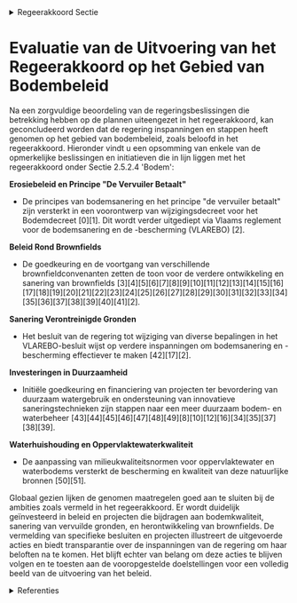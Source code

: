 

<details>
        <summary>Regeerakkoord Sectie </summary>
        <p>2.5.2.4 Bodem We zetten volop in op bodemkwaliteit. We sturen het erosiebeleid bij, met als uitgangs-punt het principe “de vervuiler betaalt”. Dit is goed voor de bodem, goed voor de kwaliteit van het oppervlaktewater én bespaart op de kosten voor het ruimen van de waterlopen. We zetten het beleid rond brownfields verder, investeren bijkomend in sanering van verontrei-nigde gronden en oude stortplaatsen met een potentieel op herontwikkeling en zetten in op het hergebruik van grondstoffen uit deze stort-plaatsen. </p>
        </details> 

# Evaluatie van de Uitvoering van het Regeerakkoord op het Gebied van Bodembeleid

Na een zorgvuldige beoordeling van de regeringsbeslissingen die betrekking hebben op de plannen uiteengezet in het regeerakkoord, kan geconcludeerd worden dat de regering inspanningen en stappen heeft genomen op het gebied van bodembeleid, zoals beloofd in het regeerakkoord. Hieronder vindt u een opsomming van enkele van de opmerkelijke beslissingen en initiatieven die in lijn liggen met het regeerakkoord onder Sectie 2.5.2.4 'Bodem':

**Erosiebeleid en Principe "De Vervuiler Betaalt"**
- De principes van bodemsanering en het principe "de vervuiler betaalt" zijn versterkt in een voorontwerp van wijzigingsdecreet voor het Bodemdecreet \[0\]\[1\]. Dit wordt verder uitgediept via Vlaams reglement voor de bodemsanering en de -bescherming (VLAREBO) \[2\].

**Beleid Rond Brownfields**
- De goedkeuring en de voortgang van verschillende brownfieldconvenanten zetten de toon voor de verdere ontwikkeling en sanering van brownfields \[3\]\[4\]\[5\]\[6\]\[7\]\[8\]\[9\]\[10\]\[11\]\[12\]\[13\]\[14\]\[15\]\[16\]\[17\]\[18\]\[19\]\[20\]\[21\]\[22\]\[23\]\[24\]\[25\]\[26\]\[27\]\[28\]\[29\]\[30\]\[31\]\[32\]\[33\]\[34\]\[35\]\[36\]\[37\]\[38\]\[39\]\[40\]\[41\]\[2\].

**Sanering Verontreinigde Gronden**
- Het besluit van de regering tot wijziging van diverse bepalingen in het VLAREBO-besluit wijst op verdere inspanningen om bodemsanering en -bescherming effectiever te maken \[42\]\[17\]\[2\].

**Investeringen in Duurzaamheid**
- Initiële goedkeuring en financiering van projecten ter bevordering van duurzaam watergebruik en ondersteuning van innovatieve saneringstechnieken zijn stappen naar een meer duurzaam bodem- en waterbeheer \[43\]\[44\]\[45\]\[46\]\[47\]\[48\]\[49\]\[8\]\[10\]\[12\]\[16\]\[34\]\[35\]\[37\]\[38\]\[39\].

**Waterhuishouding en Oppervlaktewaterkwaliteit**
- De aanpassing van milieukwaliteitsnormen voor oppervlaktewater en waterbodems versterkt de bescherming en kwaliteit van deze natuurlijke bronnen \[50\]\[51\].

Globaal gezien lijken de genomen maatregelen goed aan te sluiten bij de ambities zoals vermeld in het regeerakkoord. Er wordt duidelijk geïnvesteerd in beleid en projecten die bijdragen aan bodemkwaliteit, sanering van vervuilde gronden, en herontwikkeling van brownfields. De vermelding van specifieke besluiten en projecten illustreert de uitgevoerde acties en biedt transparantie over de inspanningen van de regering om haar beloften na te komen. Het blijft echter van belang om deze acties te blijven volgen en te toesten aan de vooropgestelde doelstellingen voor een volledig beeld van de uitvoering van het beleid.

<details>
        <summary> Referenties</summary>
        **[\[0\]](http://themis.vlaanderen.be/id/nieuwsbericht/64AE5FBC0592342F299DB9E6)** : **(2023-07-14)** Voorontwerp van decreet wijziging diverse bepalingen Bodemdecreet: invulling geven aan aanbevelingen parlementaire onderzoekscommissie PFAS-PFOS Voorontwerp van decreet tot wijziging van diverse bepal... 

**[\[1\]](http://themis.vlaanderen.be/id/nieuwsbericht/654B5DA99DAB6626D11E6260)** : **(2023-11-10)** Voorontwerp van decreet wijziging diverse bepalingen Bodemdecreet: invulling geven aan aanbevelingen parlementaire onderzoekscommissie PFAS-PFOS Voorontwerp van decreet tot wijziging van diverse bepal... 

**[\[2\]](http://themis.vlaanderen.be/id/nieuwsbericht/652FC4877FDB1A5D07829403)** : **(2023-10-20)** Verzamelbesluit met wijzigingen Vlaams reglement voor de bodemsanering en de -bescherming (VLAREBO) Voorontwerp van besluit van de Vlaamse Regering tot wijziging van diverse bepalingen in het VLAREBO-... 

**[\[3\]](http://themis.vlaanderen.be/id/nieuwsbrief-info/61FA45C6D5F0FAFA87AFA97D)** : **(2022-02-04)** Implementatie van het decreet van 30 maart 2007 betreffende de Brownfieldconvenanten Principiële goedkeuring Brownfieldconvenant 139. Zwalm – Roborst Steenbakkerij  Het Brownfielddecreet wil investeer... 

**[\[4\]](http://themis.vlaanderen.be/id/nieuwsbrief-info/60ADF742364ED900080001F5)** : **(2021-05-28)** Implementatie van het decreet van 30 maart 2007 betreffende de Brownfieldconvenanten Principiële goedkeuring Brownfieldconvenant 210. Bavikhove - Treurniet in het kader van de 9de oproep  Het brownfie... 

**[\[5\]](http://themis.vlaanderen.be/id/nieuwsbericht/63CFCDE917E4B551F4BD0FF4)** : **(2023-01-27)** Principiële goedkeuring Brownfieldconvenant 225. Ranst – Oostmalsesteenweg Principiële goedkeuring Brownfieldconvenant 225. Ranst – Oostmalsesteenweg in het kader van de 10de oproep  Het Brownfielddec... 

**[\[6\]](http://themis.vlaanderen.be/id/resource/2b044340-4925-11ec-94bb-99a9d1e168fe)** : **(2021-02-05)** Principiële goedkeuring Brownfieldconvenant 196. Denderleeuw - Wildebeek Principiële goedkeuring Brownfieldconvenant 196. Denderleeuw - Wildebeek in het kader van de 8ste oproep  Het Brownfielddecreet... 

**[\[7\]](http://themis.vlaanderen.be/id/nieuwsbericht/641ABEA03335D329E25ED721)** : **(2023-03-24)** Principiële goedkeuring Brownfieldconvenant 183. Oudenaarde - Santens Principiële goedkeuring Brownfieldconvenant 183. Oudenaarde - Santens in het kader van de 7de oproep  Het Brownfielddecreet wil pr... 

**[\[8\]](http://themis.vlaanderen.be/id/nieuwsbrief-info/63983BFCC2B90D4571CF878F)** : **(2022-12-16)** Vaststelling gewestelijke stedenbouwkundige verordening rond hemelwater Voorontwerp van besluit van de Vlaamse Regering tot vaststelling van een gewestelijke stedenbouwkundige verordening inzake hemel... 

**[\[9\]](http://themis.vlaanderen.be/id/nieuwsbrief-info/638F441AC2B90D4571CF75AE)** : **(2022-12-09)** Plan Vlaamse Veerkracht: inhaalbeweging vernieuwing bedrijventerreinen Inhaalbeweging vernieuwing bedrijventerreinen A. Ontwerpbesluit van de Vlaamse Regering houdende de toekenning van steun aan de P... 

**[\[10\]](http://themis.vlaanderen.be/id/nieuwsbericht/646CC87C8E8235823F6B8298)** : **(2023-05-26)** Kader voor levering en (her)gebruik teruggewonnen water Voorontwerp van besluit van de Vlaamse Regering houdende reglementering inzake de kwaliteit en de productie, de levering en het gebruik van teru... 

**[\[11\]](http://themis.vlaanderen.be/id/nieuwsbericht/6448DDCBCA1CB15B58CF51B9)** : **(2023-04-28)** Kader voor levering en (her)gebruik teruggewonnen water Voorontwerp van besluit van de Vlaamse Regering houdende reglementering inzake de kwaliteit en de productie, de levering en het gebruik van teru... 

**[\[12\]](http://themis.vlaanderen.be/id/nieuwsbrief-info/60EE9078364ED900080014D4)** : **(2021-07-16)** Plan Vlaamse Veerkracht: subsidieregels voor de uitvoering van maatregelen met een gunstig effect op milieu, klimaat of biodiversiteit Pre-ecoregelingen Voorontwerp van besluit van de Vlaamse Regering... 

**[\[13\]](http://themis.vlaanderen.be/id/nieuwsbericht/653906679DAB6626D11E54BF)** : **(2023-10-27)** Principiële goedkeuring Brownfieldconvenant 237. Hasselt – Slachthuissite Havenstraat Principiële goedkeuring Brownfieldconvenant 237. Hasselt – Slachthuissite Havenstraat in het kader van de 11e opro... 

**[\[14\]](http://themis.vlaanderen.be/id/nieuwsbrief-info/61B88F54364ED9000900157F)** : **(2021-12-17)** Plan Vlaamse Veerkracht: inhaalbeweging vernieuwing bedrijventerreinen Vernieuwing bedrijventerreinen A. Inhaalbeweging B. Ontwerpbesluit van de Vlaamse Regering houdende de subsidiëring van de stad Z... 

**[\[15\]](http://themis.vlaanderen.be/id/nieuwsbrief-info/61668E01364ED9000900048E)** : **(2021-10-15)** Principiële goedkeuring brownfieldconvenant 223. Moen - Verzetslaan Principiële goedkeuring brownfieldconvenant 223. Moen - Verzetslaan in het kader van de 10de oproep  Het Brownfielddecreet wil inves... 

**[\[16\]](http://themis.vlaanderen.be/id/nieuwsbrief-info/613A123B364ED9000800024C)** : **(2021-09-10)** Plan Vlaamse Veerkracht: subsidieregels voor de uitvoering van maatregelen met een gunstig effect op milieu, klimaat of biodiversiteit Pre-ecoregelingen Ontwerpbesluit van de Vlaamse Regering tot bepa... 

**[\[17\]](http://themis.vlaanderen.be/id/nieuwsbrief-info/614095EF364ED900080001D3)** : **(2021-09-17)** Wijziging Bodem- en Materialendecreet Voorontwerp van decreet tot wijziging van diverse bepalingen in het Bodemdecreet van 27 oktober 2006 en het decreet van 23 december 2011 betreffende het duurzaam ... 

**[\[18\]](http://themis.vlaanderen.be/id/nieuwsbrief-info/638F1077C2B90D4571CF7552)** : **(2022-12-09)** Plan Vlaamse Veerkracht: subsidies voor uitvoering Water-Land-Schap 2.0 Vijfendertig ontwerpbesluiten van de Vlaamse Regering tot toekenning van subsidies voor uitvoering van Water-Land-Schap 2.0 binn... 

**[\[19\]](http://themis.vlaanderen.be/id/nieuwsbrief-info/60ED380C364ED900080012B3)** : **(2021-07-16)** Principiële goedkeuring Brownfieldconvenant 207. Nieuwpoort - Rechteroever Principiële goedkeuring Brownfieldconvenant 207. Nieuwpoort - Rechteroever in het kader van de 9de oproep  ​Het brownfielddec... 

**[\[20\]](http://themis.vlaanderen.be/id/nieuwsbericht/63E393E62E929B312AB5D0F1)** : **(2023-02-10)** Vaststelling gewestelijke stedenbouwkundige verordening rond hemelwater Ontwerpbesluit van de Vlaamse Regering tot vaststelling van een gewestelijke stedenbouwkundige verordening inzake hemelwater, to... 

**[\[21\]](http://themis.vlaanderen.be/id/nieuwsbericht/655F1D4FE2E2C9E5814BD271)** : **(2023-11-23)** Aanpak besteding middelen voor verderzetting onderbouwde aanpak energiebesparing gebouwenpark sector Welzijn, Volksgezondheid en Gezin   De Vlaamse Regering neemt kennis van de verderzetting van de on... 

**[\[22\]](http://themis.vlaanderen.be/id/nieuwsbericht/658171DAE2E2C9E5814C2147)** : **(2023-12-22)** Subsidies Oproep projecten innovatieve saneringstechnieken Ontwerpbesluit van de Vlaamse Regering tot het toekennen van de subsidies voor de Oproep voor projecten Innovatieve Saneringstechnieken  In h... 

**[\[23\]](http://themis.vlaanderen.be/id/resource/780035a0-4925-11ec-94bb-99a9d1e168fe)** : **(2021-01-15)** Principiële goedkeuring Brownfieldconvenant 190. Drongen - Bostoen Principiële goedkeuring Brownfieldconvenant 190. Drongen - Site Bostoen in het kader van de 7de oproep  Het Brownfielddecreet wil inv... 

**[\[24\]](http://themis.vlaanderen.be/id/nieuwsbrief-info/634FACC01EA6B745D23CC00B)** : **(2022-10-21)** Principiële goedkeuring Brownfieldconvenant 103. Balen - Zinkstraat Principiële goedkeuring Brownfieldconvenant 103. Balen - Zinkstraat in het kader van de 4de oproep  Het brownfielddecreet wil invest... 

**[\[25\]](http://themis.vlaanderen.be/id/nieuwsbrief-info/62A9D1CC94D257C35246685B)** : **(2022-06-17)** Implementatie van het decreet van 30 maart 2007 betreffende de Brownfieldconvenanten Principiële goedkeuring Brownfieldconvenant 191. Steendorp-Steenbakkerij in het kader van de 8ste oproep  Het  Brow... 

**[\[26\]](http://themis.vlaanderen.be/id/resource/77a48110-4925-11ec-94bb-99a9d1e168fe)** : **(2021-01-15)** Principiële goedkeuring Brownfieldconvenant 157. Zele – Lange Akker Principiële goedkeuring Brownfieldconvenant 157. Zele – Lange Akker in het kader van de 6de oproep  Het Brownfielddecreet wil invest... 

**[\[27\]](http://themis.vlaanderen.be/id/nieuwsbericht/654B4AD29DAB6626D11E6244)** : **(2023-11-10)** Principiële goedkeuring Brownfieldconvenant 250. Lommel – Philipssite Principiële goedkeuring Brownfieldconvenant 250. Lommel – Philipssite in het kader van de 12e oproep  Het Brownfielddecreet wil in... 

**[\[28\]](http://themis.vlaanderen.be/id/nieuwsbericht/6452118E878C11494CF541F4)** : **(2023-05-05)** Aanduiding waterbodems in Ronse waar beheerder een waterbodemonderzoek moet uitvoeren   Tijdens een onderzoek in opdracht van OVAM werden i n 2019 zeer hoge concentraties aan PFAS en gebromeerde vlamv... 

**[\[29\]](http://themis.vlaanderen.be/id/nieuwsbrief-info/629872552071A7D754F1844F)** : **(2022-06-03)** Implementatie van het decreet van 30 maart 2007 betreffende de Brownfieldconvenanten Ontwerp van addendum 6 aan Brownfieldconvenant 72. Roeselare – Immo Verbrugge  Het  Brownfielddecreet  wil investee... 

**[\[30\]](http://themis.vlaanderen.be/id/nieuwsbrief-info/61AE3364364ED900090001E1)** : **(2021-12-10)** Principiële goedkeuring Brownfieldconvenant 227. Zottegem – Grensstraat Principiële goedkeuring Brownfieldconvenant 227. Zottegem – Grensstraat  Het Brownfielddecreet wil investeerders en projectontwi... 

**[\[31\]](http://themis.vlaanderen.be/id/resource/344066e0-492b-11ec-94bb-99a9d1e168fe)** : **(2020-01-10)** Principiële goedkeuring Brownfieldconvenant 160. Sleidinge–Witte Moer Principiële goedkeuring Brownfieldconvenant 160. Sleidinge – Witte Moer in het kader van de 6de oproep  Het Brownfielddecreet wil ... 

**[\[32\]](http://themis.vlaanderen.be/id/nieuwsbrief-info/61F10EC0D5F0FAFA87AFA57D)** : **(2022-01-28)** Implementatie van het decreet van 30 maart 2007 betreffende de Brownfieldconvenanten Principiële goedkeuring Brownfieldconvenant 226. Haacht – Entertainment Valley  ​​Het Brownfielddecreet wil investe... 

**[\[33\]](http://themis.vlaanderen.be/id/resource/77550180-4925-11ec-94bb-99a9d1e168fe)** : **(2021-01-15)** Principiële goedkeuring Brownfieldconvenant 134. Zwevegem - Sobelcard Principiële goedkeuring Brownfieldconvenant 134. Zwevegem - Sobelcard in het kader van de 5de oproep  Het Brownfielddecreet wil in... 

**[\[34\]](http://themis.vlaanderen.be/id/nieuwsbrief-info/634FE3381EA6B745D23CC063)** : **(2022-10-21)** Plan Vlaamse Veerkracht: Innovatieve Projecten Circulair Watergebruik Subsidiëring projecten hergebruik effluent Vijf ontwerpbesluiten van de Vlaamse Regering  In het kader van de Blue Deal is in  pro... 

**[\[35\]](http://themis.vlaanderen.be/id/nieuwsbericht/64A3F5752D77B42474D4F849)** : **(2023-07-07)** Optimalisaties lozingsheffingen: wijziging uitvoeringsbesluit decreet Integraal Waterbeleid Voorontwerp van besluit van de Vlaamse Regering tot wijziging van het besluit van de Vlaamse Regering van 28... 

**[\[36\]](http://themis.vlaanderen.be/id/nieuwsbericht/641189663335D329E25ECD67)** : **(2023-03-17)** Verlenging verhoogde subsidiëring van planning, ontwikkeling en uitvoering van geïntegreerd natuurbeheer Voorontwerp van besluit van de Vlaamse Regering tot wijziging van het besluit van de Vlaamse Re... 

**[\[37\]](http://themis.vlaanderen.be/id/resource/d7612140-4924-11ec-94bb-99a9d1e168fe)** : **(2021-02-26)** Principiële goedkeuring Brownfieldconvenant 217. Zulte - Olympia   ​Het Brownfielddecreet wil investeerders en projectontwikkelaars aanzetten tot de herontwikkeling van braakliggende of onderbenutte t... 

**[\[38\]](http://themis.vlaanderen.be/id/nieuwsbericht/644913AFCA1CB15B58CF5204)** : **(2023-04-28)** Subsidiereglement projectoproep investeringsprogramma Levend Water voor lokale waterbeheerders   De Vlaamse Regering keurt het subsidiereglement goed voor de projectoproep voor de lancering van een in... 

**[\[39\]](http://themis.vlaanderen.be/id/nieuwsbrief-info/6374C11F34B8770AF8FDE929)** : **(2022-11-18)** Plan Vlaamse Veerkracht: Subsidie innovatieve projecten Circulair Watergebruik in kader van Blue Deal Blue Deal: subsidiëring projecten hergebruik hemelwater Vijf ontwerpbesluiten van de Vlaamse Reger... 

**[\[40\]](http://themis.vlaanderen.be/id/resource/a11c03d0-4928-11ec-94bb-99a9d1e168fe)** : **(2020-07-03)** Brownfieldconvenant 206. Zelzate – Herontwikkeling Callemansputte Principiële goedkeuring Brownfieldconvenant 206. Zelzate – Herontwikkeling Callemansputte in het kader van de 9de oproep  Het Brownfie... 

**[\[41\]](http://themis.vlaanderen.be/id/resource/a9ba16e0-4927-11ec-94bb-99a9d1e168fe)** : **(2020-09-04)** Principiële goedkeuring Brownfieldconvenant 178. Puurs - Ooievaarsnest Principiële goedkeuring Brownfieldconvenant 178. Puurs - Ooievaarsnest in het kader van de 7de oproep  Het brownfielddecreet wil ... 

**[\[42\]](http://themis.vlaanderen.be/id/nieuwsbericht/64AE6FDE0592342F299DBA12)** : **(2023-07-14)** Wijziging Vlaams reglement voor de bodemsanering en de -bescherming (VLAREBO) Voorontwerp van besluit van de Vlaamse Regering tot wijziging van diverse bepalingen in het VLAREBO-besluit van 14 decembe... 

**[\[43\]](http://themis.vlaanderen.be/id/nieuwsbrief-info/63906495C2B90D4571CF76EF)** : **(2022-12-09)** Plan Vlaamse Veerkracht: subsidies duurzaam watergebruik en overheidsopdracht studie naar ‘Groenblauwe business modellen voor landbouwers’ A. Drie ontwerpbesluiten van de Vlaamse Regering B. Goedkeuri... 

**[\[44\]](http://themis.vlaanderen.be/id/nieuwsbrief-info/60EE90C0364ED900080014D5)** : **(2021-07-16)** Plan Vlaamse Veerkracht: bestedingskader middelen projectoproep 'Hergebruik Restwater' Projectoproep “Hergebruik Restwater”  Vlaanderen kent vandaag reeds een hoge graad van droogte en een structureel... 

**[\[45\]](http://themis.vlaanderen.be/id/nieuwsbericht/64AE73ED0592342F299DBA28)** : **(2023-07-14)** Kader voor kwaliteit, levering en (her)gebruik teruggewonnen water Ontwerpbesluit van de Vlaamse Regering houdende reglementering inzake de kwaliteit en de productie, de levering en het gebruik van te... 

**[\[46\]](http://themis.vlaanderen.be/id/nieuwsbrief-info/62CD63C28E6C4430A889886D)** : **(2022-07-15)** Vaststelling gewestelijke stedenbouwkundige verordening rond hemelwater Voorontwerp van besluit van de Vlaamse Regering tot vaststelling van een gewestelijke stedenbouwkundige verordening inzake hemel... 

**[\[47\]](http://themis.vlaanderen.be/id/nieuwsbrief-info/6137729C364ED900080001C9)** : **(2021-09-10)** Plan Vlaamse Veerkracht: dossiernummer 33 Bodempaspoort  De Vlaamse Regering keurt de   ontwikkeling van het bodempaspoort goed. Hiervoor wordt 1 miljoen euro vrijgemaakt vanuit de relanceprovisie. He... 

**[\[48\]](http://themis.vlaanderen.be/id/nieuwsbrief-info/638EFA61C2B90D4571CF73A5)** : **(2022-12-09)** Plan Vlaamse Veerkracht: subsidie Limburgs Landschap vzw voor duurzame ontwikkeling beekvalleien en vijvergebieden van Caetsweyers in de Wijers in Diepenbeek Subsidie Limburgs Landschap vzw Ontwerpbes... 

**[\[49\]](http://themis.vlaanderen.be/id/nieuwsbericht/65265A307FDB1A5D078286CD)** : **(2023-10-13)** Gemeentelijke saneringsplicht afvalwater Voorontwerp van besluit van de Vlaamse Regering over de invulling van de gemeentelijke saneringsverplichting  De Vlaamse Regering keurt principieel het besluit... 

**[\[50\]](http://themis.vlaanderen.be/id/nieuwsbericht/6448DFF9CA1CB15B58CF51BF)** : **(2023-04-28)** Aanpassing milieukwaliteitsnormen oppervlaktewater, waterbodems en stofneerslag Ontwerpbesluit van de Vlaamse Regering tot wijziging van diverse bijlagen bij het besluit van de Vlaamse regering van 1 ... 

**[\[51\]](http://themis.vlaanderen.be/id/nieuwsbrief-info/632191AD5CD4B179BD870A72)** : **(2022-09-16)** Aanpassing milieukwaliteitsnormen oppervlaktewater, waterbodems en stofneerslag Voorontwerp van besluit van de Vlaamse Regering tot wijziging van diverse bijlagen bij het besluit van de Vlaamse regeri... 
        </details> 

